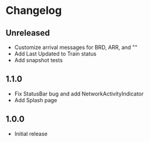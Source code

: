 # Changelog

## Unreleased

* Customize arrival messages for BRD, ARR, and ""
* Add Last Updated to Train status
* Add snapshot tests

## 1.1.0

* Fix StatusBar bug and add NetworkActivityIndicator
* Add Splash page

## 1.0.0

* Initial release
